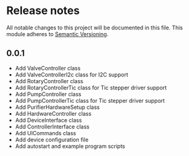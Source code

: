 # Release notes

All notable changes to this project will be documented in this file. This module adheres to [Semantic Versioning](https://semver.org/).
## 0.0.1
- Add ValveController class
- Add ValveControllerI2c class for I2C support
- Add RotaryController class
- Add RotaryControllerTic class for Tic stepper driver support
- Add PumpController class
- Add PumpControllerTic class for Tic stepper driver support
- Add PurifierHardwareSetup class
- Add HardwareController class
- Add DeviceInterface class
- Add ControllerInterface class
- Add UICommands class
- Add device configuration file
- Add autostart and example program scripts
